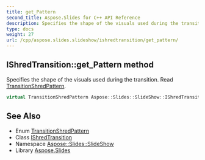 ```yaml
---
title: get_Pattern
second_title: Aspose.Slides for C++ API Reference
description: Specifies the shape of the visuals used during the transition. Read TransitionShredPattern.
type: docs
weight: 27
url: /cpp/aspose.slides.slideshow/ishredtransition/get_pattern/
---
```

## IShredTransition::get_Pattern method


Specifies the shape of the visuals used during the transition. Read [TransitionShredPattern](../../transitionshredpattern/).

```cpp
virtual TransitionShredPattern Aspose::Slides::SlideShow::IShredTransition::get_Pattern()=0
```

## See Also

* Enum [TransitionShredPattern](../../transitionshredpattern/)
* Class [IShredTransition](../)
* Namespace [Aspose::Slides::SlideShow](../../)
* Library [Aspose.Slides](../../../)
